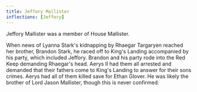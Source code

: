 ```yaml
---
title: Jeffory Mallister
inflections: [Jeffory]
---
```


Jeffory Mallister was a member of House Mallister.

When news of Lyanna Stark's kidnapping by Rhaegar Targaryen reached her brother, Brandon Stark, he raced off to King's Landing accompanied by his party, which included Jeffory. Brandon and his party rode into the Red Keep demanding Rhaegar's head. Aerys II had them all arrested and demanded that their fathers come to King's Landing to answer for their sons crimes. Aerys had all of them killed save for Ethan Glover. He was likely the brother of Lord Jason Mallister, though this is never confirmed.


